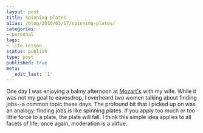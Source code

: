 ```yaml
---
layout: post
title: Spinning plates
alias: /blog/2010/03/17/spinning-plates/
categories:
- personal
tags:
- life lesson
status: publish
type: post
published: true
meta:
  _edit_last: '1'
---
```

One day I was enjoying a balmy afternoon at <a title="Mozart's Coffee Roasters" href="http://www.mozartscoffee.com/" target="_blank">Mozart's</a> with my wife. While it was not my goal to eavesdrop, I overheard two women talking about finding jobs--a common topic these days. The profound bit that I picked up on was an analogy: finding jobs is like spinning plates. If you apply too much or too little force to a plate, the plate will fall. I think this simple idea applies to all facets of life; once again, moderation is a virtue.
